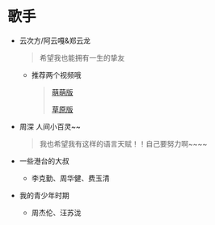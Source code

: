 # 歌手

* 云次方/阿云嘎&郑云龙

  > 希望我也能拥有一生的挚友
  * 推荐两个视频哦

    > [萌萌版](https://www.bilibili.com/video/BV1zJ411b724)
    >
    > [草原版](https://www.bilibili.com/video/BV1zJ411b724?p=2)

* 周深  人间小百灵~~

  > 我也希望我有这样的语言天赋！！自己要努力啊~~~~

* 一些港台的大叔
  * 李克勤、周华健、费玉清

* 我的青少年时期
  * 周杰伦、汪苏泷